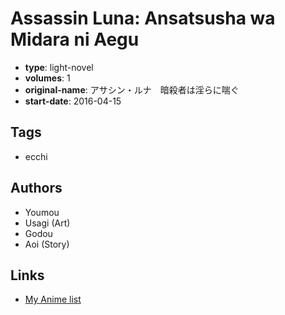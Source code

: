 # Assassin Luna: Ansatsusha wa Midara ni Aegu

-   **type**: light-novel
-   **volumes**: 1
-   **original-name**: アサシン・ルナ　暗殺者は淫らに喘ぐ
-   **start-date**: 2016-04-15

## Tags

-   ecchi

## Authors

-   Youmou
-   Usagi (Art)
-   Godou
-   Aoi (Story)

## Links

-   [My Anime list](https://myanimelist.net/manga/107608/Assassin_Luna__Ansatsusha_wa_Midara_ni_Aegu)
